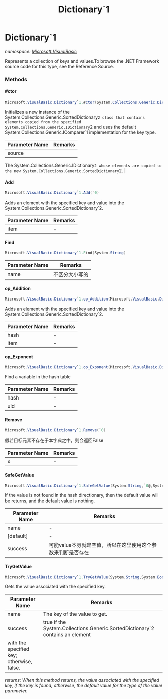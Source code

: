 ﻿---
title: Dictionary`1
---

# Dictionary`1
_namespace: [Microsoft.VisualBasic](N-Microsoft.VisualBasic.html)_

Represents a collection of keys and values.To browse the .NET Framework source
 code for this type, see the Reference Source.

### Methods

#### #ctor
```csharp
Microsoft.VisualBasic.Dictionary`1.#ctor(System.Collections.Generic.Dictionary{System.String,`0})
```
Initializes a new instance of the System.Collections.Generic.SortedDictionary`2
 class that contains elements copied from the specified System.Collections.Generic.IDictionary`2
 and uses the default System.Collections.Generic.IComparer`1 implementation for
 the key type.

|Parameter Name|Remarks|
|--------------|-------|
|source|
 The System.Collections.Generic.IDictionary`2 whose elements are copied to the
 new System.Collections.Generic.SortedDictionary`2.
 |


#### Add
```csharp
Microsoft.VisualBasic.Dictionary`1.Add(`0)
```
Adds an element with the specified key and value into the System.Collections.Generic.SortedDictionary`2.

|Parameter Name|Remarks|
|--------------|-------|
|item|-|


#### Find
```csharp
Microsoft.VisualBasic.Dictionary`1.Find(System.String)
```


|Parameter Name|Remarks|
|--------------|-------|
|name|不区分大小写的|


#### op_Addition
```csharp
Microsoft.VisualBasic.Dictionary`1.op_Addition(Microsoft.VisualBasic.Dictionary{`0},`0)
```
Adds an element with the specified key and value into the System.Collections.Generic.SortedDictionary`2.

|Parameter Name|Remarks|
|--------------|-------|
|hash|-|
|item|-|


#### op_Exponent
```csharp
Microsoft.VisualBasic.Dictionary`1.op_Exponent(Microsoft.VisualBasic.Dictionary{`0},System.String)
```
Find a variable in the hash table

|Parameter Name|Remarks|
|--------------|-------|
|hash|-|
|uid|-|


#### Remove
```csharp
Microsoft.VisualBasic.Dictionary`1.Remove(`0)
```
假若目标元素不存在于本字典之中，则会返回False

|Parameter Name|Remarks|
|--------------|-------|
|x|-|


#### SafeGetValue
```csharp
Microsoft.VisualBasic.Dictionary`1.SafeGetValue(System.String,`0@,System.Boolean@)
```
If the value is not found in the hash directionary, then the default value will be returns, and the default value is nothing.

|Parameter Name|Remarks|
|--------------|-------|
|name|-|
|[default]|-|
|success|可能value本身就是空值，所以在这里使用这个参数来判断是否存在|


#### TryGetValue
```csharp
Microsoft.VisualBasic.Dictionary`1.TryGetValue(System.String,System.Boolean@)
```
Gets the value associated with the specified key.

|Parameter Name|Remarks|
|--------------|-------|
|name|The key of the value to get.|
|success|true if the System.Collections.Generic.SortedDictionary`2 contains an element
 with the specified key; otherwise, false.|

_returns: When this method returns, the value associated with the specified key, if the
 key is found; otherwise, the default value for the type of the value parameter._




